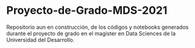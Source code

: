 # Proyecto-de-Grado-MDS-2021
Repositorio aun en construcción, de los códigos y notebooks generados durante el proyecto de grado en el magister en Data Sciences de la Universidad del Desarrollo.
